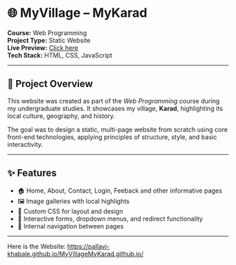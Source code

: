 # 🌐 MyVillage – MyKarad

**Course:** Web Programming  
**Project Type:** Static Website  
**Live Preview:** [Click here](https://pallavi-khabale.github.io/Undergraduate/Website-MyVillage-MyKarad/)  
**Tech Stack:** HTML, CSS, JavaScript

---

## 📖 Project Overview

This website was created as part of the *Web Programming* course during my undergraduate studies. It showcases my village, **Karad**, highlighting its local culture, geography, and history.

The goal was to design a static, multi-page website from scratch using core front-end technologies, applying principles of structure, style, and basic interactivity.

---

## ✨ Features

- 🏠 Home, About, Contact, Login, Feeback and other informative pages  
- 🖼️ Image galleries with local highlights  
- 🎨 Custom CSS for layout and design  
- 🧾 Interactive forms, dropdown menus, and redirect functionality
- 🔗 Internal navigation between pages

---

Here is the Website:
https://pallavi-khabale.github.io/MyVillageMyKarad.github.io/
